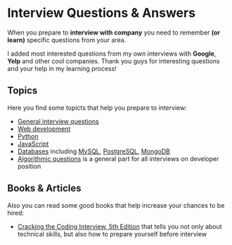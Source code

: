 Interview Questions & Answers
=========


When you prepare to **interview with company** you need to remember **(or learn)** specific questions from your area.

I added most interested questions from my own interviews with **Google**, **Yelp** and other cool companies. Thank you guys for interesting questions and your help in my learning process!

Topics
---------

Here you find some topicts that help you prepare to interview:
- [General interview questions](general_questions.md)
- [Web development](web_development.md)
- [Python](python.md)
- [JavaScript](javascript.md)
- [Databases](databases.md) including [MySQL](http://mysql.com), [PostgreSQL](http://postgresql.org), [MongoDB](http://mongodb.org)
- [Algorithmic questions](algorithms.md) is a general part for all interviews on developer position


Books & Articles
---------

Also you can read some good books that help increase your chances to be hired:
- [Cracking the Coding Interview, 5th Edition](https://www.google.com.ua/search?q=Cracking+the+Coding+Interview,+5th+Edition) that tells you not only about technical skills, but also how to prepare yourself before interview
